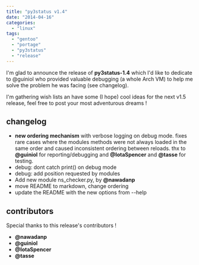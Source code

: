 ```yaml
---
title: "py3status v1.4"
date: "2014-04-16"
categories: 
  - "linux"
tags: 
  - "gentoo"
  - "portage"
  - "py3status"
  - "release"
---
```


I'm glad to announce the release of **py3status-1.4** which I'd like to dedicate to @guiniol who provided valuable debugging (a whole Arch VM) to help me solve the problem he was facing (see changelog).

I'm gathering wish lists an have some (I hope) cool ideas for the next v1.5 release, feel free to post your most adventurous dreams !

## changelog

- **new ordering mechanism** with verbose logging on debug mode. fixes rare cases where the modules methods were not always loaded in the same order and caused inconsistent ordering between reloads. thx to **@guiniol** for reporting/debugging and **@IotaSpencer** and **@tasse** for testing.
- debug: dont catch print() on debug mode
- debug: add position requested by modules
- Add new module ns\_checker.py, by **@nawadanp**
- move README to markdown, change ordering
- update the README with the new options from --help

## contributors

Special thanks to this release's contributors !

- **@nawadanp**
- **@guiniol**
- **@IotaSpencer**
- **@tasse**
